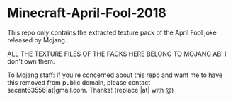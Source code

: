 # Minecraft-April-Fool-2018

This repo only contains the extracted texture pack of the April Fool joke released by Mojang.

ALL THE TEXTURE FILES OF THE PACKS HERE BELONG TO MOJANG AB! I don't own them.

To Mojang staff:
  If you're concerned about this repo and want me to have this removed from public domain, please contact secant63556|at|gmail.com.  Thanks! (replace |at| with @)
